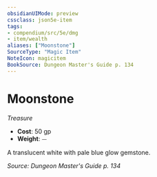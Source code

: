 ```yaml
---
obsidianUIMode: preview
cssclass: json5e-item
tags:
- compendium/src/5e/dmg
- item/wealth
aliases: ["Moonstone"]
SourceType: "Magic Item"
NoteIcon: magicitem
BookSource: Dungeon Master's Guide p. 134
---
```

# Moonstone
*Treasure*  

- **Cost**: 50 gp
- **Weight**: ⏤

A translucent white with pale blue glow gemstone.

*Source: Dungeon Master's Guide p. 134*